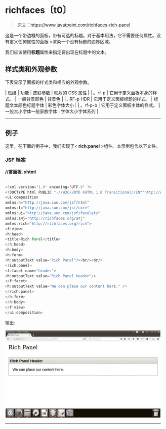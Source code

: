 # richfaces〔t0〕

> 原文：<https://www.javatpoint.com/richfaces-rich-panel>

这是一个带边框的面板，带有可选的标题。对于基本用法，它不需要任何属性。没有定义任何属性的面板 >渲染一个没有标题的边界区域。

我们应该使用**标题**属性来指定要出现在标题中的文本。

## 样式类和外观参数

下表显示了面板的样式类和相应的外观参数。

| 班级 | 功能 | 皮肤参数 | 映射的 CSS 属性 |
| 。rf-p | 它用于定义面板本身的样式。 | 一般背景颜色 | 背景色 |
| . RF-p HDR | 它用于定义面板标题的样式。 | 标题文本颜色标题字体 | 彩色字体大小 |
| 。rf-p-b | 它用于定义面板主体的样式。 | 一般大小字体一般家族字体 | 字体大小字体系列 |

* * *

## 例子

这里，在下面的例子中，我们实现了< **rich:panel** >组件。本示例包含以下文件。

### JSF 档案

**//富面板. xhtml**

```java

<?xml version='1.0' encoding='UTF-8' ?>
<!DOCTYPE html PUBLIC "-//W3C//DTD XHTML 1.0 Transitional//EN""http://www.w3.org/TR/xhtml1/DTD/xhtml1-transitional.dtd">
<ui:composition 
xmlns:h="http://java.sun.com/jsf/html"
xmlns:f="http://java.sun.com/jsf/core"
xmlns:ui="http://java.sun.com/jsf/facelets"
xmlns:a4j="http://richfaces.org/a4j"
xmlns:rich="http://richfaces.org/rich">
<f:view>
<h:head>
<title>Rich Panel</title>
</h:head>
<h:body>
<h:form>
<h:outputText value="Rich Panel"/><br/><br/>
<rich:panel>
<f:facet name="header">
<h:outputText value="Rich Panel Header"/>
</f:facet>
<h:outputText value="We can place our content here." />
</rich:panel>
</h:form>
</h:body>
</f:view>
</ui:composition>

```

输出:

![RichFaces Panel 1](img/5ec77b347079f2b0f5d7269dce310c5c.png)

* * *